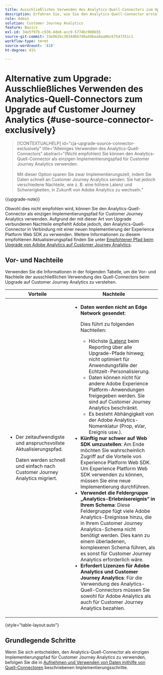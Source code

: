 ```yaml
---
title: Ausschließliches Verwenden des Analytics-Quell-Connectors zum Upgrade auf Customer Journey Analytics
description: Erfahren Sie, wie Sie den Analytics-Quell-Connector erstellen und Felder zuordnen
role: Admin
solution: Customer Journey Analytics
feature: Basics
exl-id: 34e5f97b-c936-4de6-acc9-5774bc908655
source-git-commit: 33e962bc3834d6b7d0a49bea9aa06c67547351c1
workflow-type: tm+mt
source-wordcount: '418'
ht-degree: 41%

---
```


# Alternative zum Upgrade: Ausschließliches Verwenden des Analytics-Quell-Connectors zum Upgrade auf Customer Journey Analytics {#use-source-connector-exclusively}

<!-- markdownlint-disable MD034 -->

>[!CONTEXTUALHELP]
>id="cja-upgrade-source-connector-exclusively"
>title="Alleiniges Verwenden des Analytics-Quell-Connectors"
>abstract="(Nicht empfohlen) Sie können den Analytics-Quell-Connector als einzigen Implementierungspfad für Customer Journey Analytics verwenden. <br><br>Mit dieser Option sparen Sie zwar Implementierungszeit, indem Sie Daten schnell an Customer Journey Analytics senden. Sie hat jedoch verschiedene Nachteile, wie z. B. eine höhere Latenz und Schwierigkeiten, in Zukunft von Adobe Analytics zu wechseln."

<!-- markdownlint-enable MD034 -->

{{upgrade-note}}

Obwohl dies nicht empfohlen wird, können Sie den Analytics-Quell-Connector als einzigen Implementierungspfad für Customer Journey Analytics verwenden. Aufgrund der mit dieser Art von Upgrade verbundenen Nachteile empfiehlt Adobe jedoch, den Analytics-Quell-Connector in Verbindung mit einer neuen Implementierung der Experience Platform Web SDK zu verwenden. Weitere Informationen zu diesem empfohlenen Aktualisierungspfad finden Sie unter [Empfohlener Pfad beim Upgrade von Adobe Analytics auf Customer Journey Analytics](/help/getting-started/cja-upgrade/cja-upgrade-recommendations.md).

## Vor- und Nachteile

Verwenden Sie die Informationen in der folgenden Tabelle, um die Vor- und Nachteile der ausschließlichen Verwendung des Quell-Connectors beim Upgrade auf Customer Journey Analytics zu verstehen.

| Vorteile | Nachteile |
|----------|---------|
| <ul><li>Der zeitaufwendigste und anspruchsvollste Aktualisierungspfad. <p>Daten werden schnell und einfach nach Customer Journey Analytics migriert.</p></li></ul> | <ul><li>**Daten werden nicht an Edge Network gesendet**: <p>Dies führt zu folgenden Nachteilen:</p><ul><li>Höchste [ (Latenz](/help/technotes/guardrails.md#latencies) beim Reporting über alle Upgrade-Pfade hinweg; nicht optimiert für Anwendungsfälle der Echtzeit-Personalisierung.</li><li>Daten können nicht für andere Adobe Experience Platform-Anwendungen freigegeben werden. Sie sind auf Customer Journey Analytics beschränkt.</li><li>Es besteht Abhängigkeit von der Adobe Analytics-Nomenklatur (Prop, eVar, Ereignis usw.).</li></ul><li>**Künftig nur schwer auf Web SDK umzustellen**: Am Ende möchten Sie wahrscheinlich Zugriff auf die Vorteile von Experience Platform Web SDK. Um Experience Platform Web SDK verwenden zu können, müssen Sie eine neue Implementierung durchführen.</li><li>**Verwendet die Feldergruppe „Analytics-Erlebnisereignis“ in Ihrem Schema**: Diese Feldergruppe fügt viele Adobe Analytics-Ereignisse hinzu, die in Ihrem Customer Journey Analytics-Schema nicht benötigt werden. Dies kann zu einem überladenen, komplexeren Schema führen, als es sonst für Customer Journey Analytics erforderlich wäre.</li><li>**Erfordert Lizenzen für Adobe Analytics und Customer Journey Analytics**: Für die Verwendung des Analytics-Quell-Connectors müssen Sie sowohl für Adobe Analytics als auch für Customer Journey Analytics bezahlen.</li></ul> |

{style="table-layout:auto"}

## Grundlegende Schritte

Wenn Sie sich entscheiden, den Analytics-Quell-Connector als einzigen Implementierungspfad für Customer Journey Analytics zu verwenden, befolgen Sie die in [Aufnehmen und Verwenden von Daten mithilfe von Quell-Connectoren](/help/data-ingestion/sources.md) beschriebenen Implementierungsschritte.

